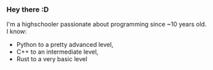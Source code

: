 ### Hey there :D

I'm a highschooler passionate about programming since ~10 years old.  
I know:  
- Python to a pretty advanced level,  
- C++ to an intermediate level,  
- Rust to a very basic level  
